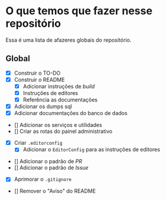 # O que temos que fazer nesse repositório

Essa é uma lista de afazeres globais do repositório.

## Global

- [x] Construir o TO-DO
- [x] Construir o README
  - [x] Adicionar instruções de _build_
  - [x] Instruções de editores
  - [x] Referência as documentações
- [x] Adicionar os dumps sql
- [x] Adicionar documentações do banco de dados
- [] Adicionar os serviços e utilidades
- [] Criar as rotas do painel administrativo
- [x] Criar `.editorconfig`
  - [x] Adicionar o `EditorConfig` para as instruções de editores
- [] Adicionar o padrão de _PR_
- [] Adicionar o padrão de _Issue_
- [x] Aprimorar o `.gitignore`
- [] Remover o "Aviso" do README
